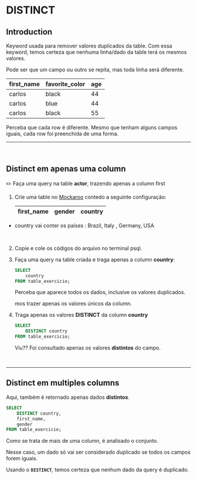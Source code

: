 # DISTINCT


## Introduction
Keyword usada para remover valores duplicados da table.
Com essa keyword, temos certeza que nenhuma linha/dado da table terá os mesmos valores.

Pode ser que um campo ou outro se repita, mas toda linha será diferente.


| first_name | favorite_color | age |
| :--------- | :------------- | :-- |
| carlos     | black          | 44  |
| carlos     | blue           | 44  |
| carlos     | black          | 55  | 


Perceba que cada row é diferente. Mesmo que tenham alguns campos iguais, cada row foi preenchida de uma forma.

<hr>
<br>


##  Distinct em apenas uma column


:pencil2:
Faça uma query na table **actor**, trazendo apenas a column first


1. Crie uma table no <a href="https://github.com/lGabrielDev/06.postgreSQL/blob/main/2.praticando/6.mockaroo.md">Mockaroo</a> contedo a seguinte configuração:

    | first_name | gender | country |
    | :--------- | :---   | :---    |


  
* country vai conter os países : Brazil, Italy , Germany, USA

    <br>

2. Copie e cole os códigos do arquivo no terminal psql.

3. Faça uma query na table criada e traga apenas a column **country**:

    ```sql
    SELECT
        country
    FROM table_exercicio;
    ```

    Perceba que aparece todos os dados, inclusive os valores duplicados.


    mos trazer apenas os valores únicos da column.

4. Traga apenas os valores **DISTINCT** da column **country**

    ```sql
    SELECT
        DISTINCT country
    FROM table_exercicio;
    ```

    Viu?? Foi consultado apenas os valores **distintos** do campo.

<br>
<hr>

##  Distinct em multiples columns
Aqui, também é retornado apenas dados **distintos**.

```sql
SELECT
    DISTINCT country,
    first_name,
    gender
FROM table_exercicio;
```

Como se trata de mais de uma column, é analisado o conjunto.

Nesse caso, um dado só vai ser considerado duplicado se todos os campos forem iguais.

Usando o **`DISTINCT`**, temos certeza que nenhum dado da query é duplicado.